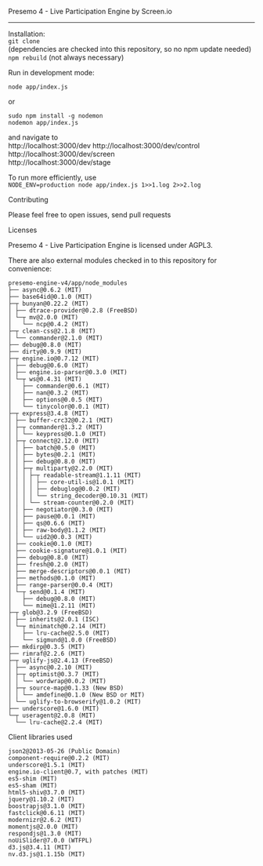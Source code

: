 Presemo 4 - Live Participation Engine by Screen.io

---

Installation:  
`git clone`  
(dependencies are checked into this repository, so no npm update needed)  
`npm rebuild` (not always necessary)  

Run in development mode:  
```
node app/index.js
```
or  
```
sudo npm install -g nodemon
nodemon app/index.js
```

and navigate to  
http://localhost:3000/dev
http://localhost:3000/dev/control  
http://localhost:3000/dev/screen  
http://localhost:3000/dev/stage  

To run more efficiently, use  
`NODE_ENV=production node app/index.js 1>>1.log 2>>2.log`  
 
Contributing 

Please feel free to open issues, send pull requests 

Licenses 

Presemo 4 - Live Participation Engine is licensed under AGPL3. 

There are also external modules checked in to this repository for convenience:  
```
presemo-engine-v4/app/node_modules  
├── async@0.6.2 (MIT) 
├── base64id@0.1.0 (MIT)  
├─┬ bunyan@0.22.2 (MIT)  
│ ├── dtrace-provider@0.2.8 (FreeBSD)  
│ └─┬ mv@2.0.0 (MIT)  
│   └── ncp@0.4.2 (MIT)  
├─┬ clean-css@2.1.8 (MIT)  
│ └── commander@2.1.0 (MIT)  
├── debug@0.8.0 (MIT)  
├── dirty@0.9.9 (MIT)  
├─┬ engine.io@0.7.12 (MIT)  
│ ├── debug@0.6.0 (MIT)  
│ ├── engine.io-parser@0.3.0 (MIT)  
│ └─┬ ws@0.4.31 (MIT)  
│   ├── commander@0.6.1 (MIT)  
│   ├── nan@0.3.2 (MIT)  
│   ├── options@0.0.5 (MIT)  
│   └── tinycolor@0.0.1 (MIT)  
├─┬ express@3.4.8 (MIT)  
│ ├── buffer-crc32@0.2.1 (MIT)  
│ ├─┬ commander@1.3.2 (MIT)  
│ │ └── keypress@0.1.0 (MIT)  
│ ├─┬ connect@2.12.0 (MIT)  
│ │ ├── batch@0.5.0 (MIT)  
│ │ ├── bytes@0.2.1 (MIT)  
│ │ ├── debug@0.8.0 (MIT)  
│ │ ├─┬ multiparty@2.2.0 (MIT)  
│ │ │ ├─┬ readable-stream@1.1.11 (MIT)  
│ │ │ │ ├── core-util-is@1.0.1 (MIT)  
│ │ │ │ ├── debuglog@0.0.2 (MIT)  
│ │ │ │ └── string_decoder@0.10.31 (MIT)  
│ │ │ └── stream-counter@0.2.0 (MIT)  
│ │ ├── negotiator@0.3.0 (MIT)  
│ │ ├── pause@0.0.1 (MIT)  
│ │ ├── qs@0.6.6 (MIT)  
│ │ ├── raw-body@1.1.2 (MIT)  
│ │ └── uid2@0.0.3 (MIT)  
│ ├── cookie@0.1.0 (MIT)  
│ ├── cookie-signature@1.0.1 (MIT)  
│ ├── debug@0.8.0 (MIT)  
│ ├── fresh@0.2.0 (MIT)  
│ ├── merge-descriptors@0.0.1 (MIT)  
│ ├── methods@0.1.0 (MIT)  
│ ├── range-parser@0.0.4 (MIT)  
│ └─┬ send@0.1.4 (MIT)  
│   ├── debug@0.8.0 (MIT)  
│   └── mime@1.2.11 (MIT)  
├─┬ glob@3.2.9 (FreeBSD)  
│ ├── inherits@2.0.1 (ISC)  
│ └─┬ minimatch@0.2.14 (MIT)  
│   ├── lru-cache@2.5.0 (MIT)  
│   └── sigmund@1.0.0 (FreeBSD)  
├── mkdirp@0.3.5 (MIT)  
├── rimraf@2.2.6 (MIT)  
├─┬ uglify-js@2.4.13 (FreeBSD)  
│ ├── async@0.2.10 (MIT)  
│ ├─┬ optimist@0.3.7 (MIT)  
│ │ └── wordwrap@0.0.2 (MIT)  
│ ├─┬ source-map@0.1.33 (New BSD)  
│ │ └── amdefine@0.1.0 (New BSD or MIT)  
│ └── uglify-to-browserify@1.0.2 (MIT)  
├── underscore@1.6.0 (MIT)  
└─┬ useragent@2.0.8 (MIT)  
  └── lru-cache@2.2.4 (MIT)  
````

Client libraries used  
```
json2@2013-05-26 (Public Domain)  
component-require@0.2.2 (MIT)  
underscore@1.5.1 (MIT)  
engine.io-client@0.7, with patches (MIT)  
es5-shim (MIT)  
es5-sham (MIT)  
html5-shiv@3.7.0 (MIT)  
jquery@1.10.2 (MIT)  
boostrapjs@3.1.0 (MIT)  
fastclick@0.6.11 (MIT)  
modernizr@2.6.2 (MIT)  
momentjs@2.0.0 (MIT)  
respondjs@1.3.0 (MIT)  
noUiSlider@7.0.0 (WTFPL)  
d3.js@3.4.11 (MIT)  
nv.d3.js@1.1.15b (MIT)  
```
